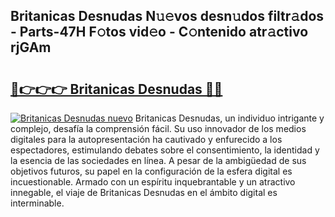 ## Britanicas Desnudas N𝚞𝚎vos desn𝚞dos filtr𝚊dos - Parts-47H F𝚘tos vid𝚎o - C𝚘ntenido atr𝚊ctivo rjGAm

# <h2><a href="http://mb8bia.tromn.icu/?c=Britanicas+Desnudas">🔗👉👉👉 Britanicas Desnudas 🔗🔗</a></h2>

[![Britanicas Desnudas nuevo](https://i.imgur.com/pEAQMta.gif)](http://mb8bia.tromn.icu/?c=Britanicas+Desnudas)
Britanicas Desnudas, un individuo intrigante y complejo, desafía la comprensión fácil. Su uso innovador de los medios digitales para la autopresentación ha cautivado y enfurecido a los espectadores, estimulando debates sobre el consentimiento, la identidad y la esencia de las sociedades en línea. A pesar de la ambigüedad de sus objetivos futuros, su papel en la configuración de la esfera digital es incuestionable. Armado con un espíritu inquebrantable y un atractivo innegable, el viaje de Britanicas Desnudas en el ámbito digital es interminable.
